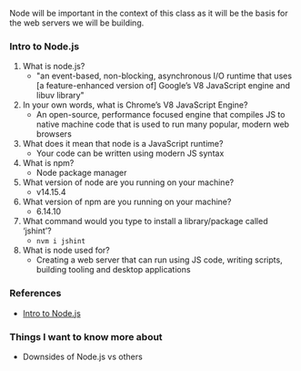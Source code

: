 Node will be important in the context of this class as it will be the basis for the web servers we will be building.

### Intro to Node.js

1. What is node.js?
   * "an event-based, non-blocking, asynchronous I/O runtime that uses [a feature-enhanced version of] Google’s V8 JavaScript engine and libuv library"
2. In your own words, what is Chrome’s V8 JavaScript Engine?
   * An open-source, performance focused engine that compiles JS to native machine code that is used to run many popular, modern web browsers
3. What does it mean that node is a JavaScript runtime?
   * Your code can be written using modern JS syntax
4. What is npm?
   * Node package manager
5. What version of node are you running on your machine?
   * v14.15.4
6. What version of npm are you running on your machine?
   * 6.14.10
7. What command would you type to install a library/package called ‘jshint’?
   * `nvm i jshint`
8. What is node used for?
   * Creating a web server that can run using JS code, writing scripts, building tooling and desktop applications

### References

- [Intro to Node.js](https://www.sitepoint.com/an-introduction-to-node-js/)

### Things I want to know more about

* Downsides of Node.js vs others
